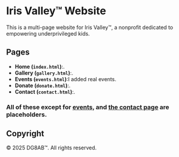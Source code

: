 # Iris Valley&trade; Website

This is a multi-page website for Iris Valley&trade;, a nonprofit dedicated to empowering underprivileged kids.

## Pages
- **Home (`index.html`)**:.
- **Gallery (`gallery.html`)**:.
- **Events (`events.html`)**:I added real events.
- **Donate (`donate.html`)**:.
- **Contact (`contact.html`)**:.
### All of these except for [events](/events.html), and [the contact page](/contact.html) are placeholders.
## Copyright
&copy; 2025 DG8AB&trade;. All rights reserved.
